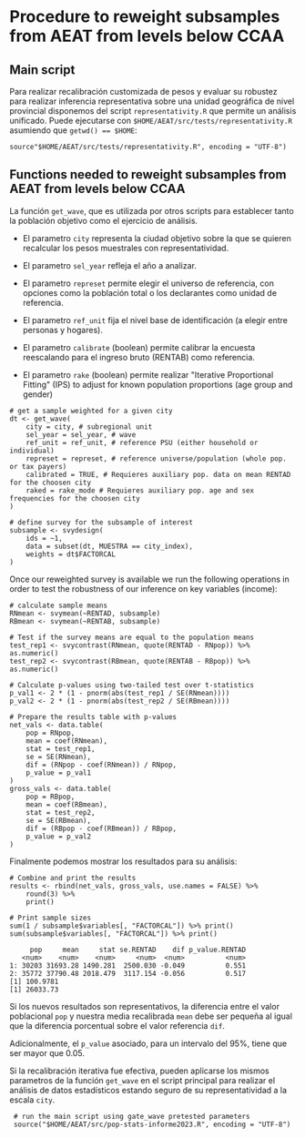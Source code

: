 # Procedure to reweight subsamples from AEAT from levels below CCAA

## Main script

Para realizar recalibración customizada de pesos y evaluar su robustez para realizar inferencia representativa sobre una unidad geográfica de nivel provincial disponemos del script `representativity.R` que permite un análisis unificado. Puede ejecutarse con `$HOME/AEAT/src/tests/representativity.R` asumiendo que `getwd() == $HOME`:

```{r}
source"$HOME/AEAT/src/tests/representativity.R", encoding = "UTF-8")
```

## Functions needed to reweight subsamples from AEAT from levels below CCAA

La función `get_wave`, que es utilizada por otros scripts para establecer tanto la población objetivo como el ejercicio de análisis.

- El parametro `city` representa la ciudad objetivo sobre la que se quieren recalcular los pesos muestrales con representatividad.
- El parametro `sel_year` refleja el año a analizar.
- El parametro `represet` permite elegir el universo de referencia, con opciones como la población total o los declarantes como unidad de referencia.
- El parametro `ref_unit` fija el nivel base de identificación (a elegir entre personas y hogares).
- El parametro `calibrate` (boolean) permite calibrar la encuesta reescalando para el ingreso bruto (RENTAB) como referencia.

- El parametro `rake` (boolean) permite realizar "Iterative Proportional Fitting" (IPS) to adjust for known population proportions (age group and gender)

```{r}
# get a sample weighted for a given city
dt <- get_wave(
    city = city, # subregional unit
    sel_year = sel_year, # wave
    ref_unit = ref_unit, # reference PSU (either household or individual)
    represet = represet, # reference universe/population (whole pop. or tax payers)
    calibrated = TRUE, # Requieres auxiliary pop. data on mean RENTAD for the choosen city
    raked = rake_mode # Requieres auxiliary pop. age and sex frequencies for the choosen city
)

# define survey for the subsample of interest
subsample <- svydesign(
    ids = ~1,
    data = subset(dt, MUESTRA == city_index),
    weights = dt$FACTORCAL
)
```

Once our reweighted survey is available we run the following operations in order to test the robustness of our inference on key variables (income):

```{r}
# calculate sample means
RNmean <- svymean(~RENTAD, subsample)
RBmean <- svymean(~RENTAB, subsample)

# Test if the survey means are equal to the population means
test_rep1 <- svycontrast(RNmean, quote(RENTAD - RNpop)) %>% as.numeric()
test_rep2 <- svycontrast(RBmean, quote(RENTAB - RBpop)) %>% as.numeric()

# Calculate p-values using two-tailed test over t-statistics
p_val1 <- 2 * (1 - pnorm(abs(test_rep1 / SE(RNmean))))
p_val2 <- 2 * (1 - pnorm(abs(test_rep2 / SE(RBmean))))

# Prepare the results table with p-values
net_vals <- data.table(
    pop = RNpop,
    mean = coef(RNmean),
    stat = test_rep1,
    se = SE(RNmean),
    dif = (RNpop - coef(RNmean)) / RNpop,
    p_value = p_val1
)
gross_vals <- data.table(
    pop = RBpop,
    mean = coef(RBmean),
    stat = test_rep2,
    se = SE(RBmean),
    dif = (RBpop - coef(RBmean)) / RBpop,
    p_value = p_val2
)

```

Finalmente podemos mostrar los resultados para su análisis:

```{r}
# Combine and print the results
results <- rbind(net_vals, gross_vals, use.names = FALSE) %>%
    round(3) %>%
    print()

# Print sample sizes
sum(1 / subsample$variables[, "FACTORCAL"]) %>% print()
sum(subsample$variables[, "FACTORCAL"]) %>% print()

     pop     mean     stat se.RENTAD    dif p_value.RENTAD
   <num>    <num>    <num>     <num>  <num>          <num>
1: 30203 31693.28 1490.281  2500.030 -0.049          0.551
2: 35772 37790.48 2018.479  3117.154 -0.056          0.517
[1] 100.9781
[1] 26033.73

```

Si los nuevos resultados son representativos, la diferencia entre el valor poblacional `pop` y nuestra media recalibrada `mean` debe ser pequeña al igual que la diferencia porcentual sobre el valor referencia `dif`.

Adicionalmente, el `p_value` asociado, para un intervalo del 95%, tiene que ser mayor que 0.05.

Si la recalibración iterativa fue efectiva, pueden aplicarse los mismos parametros de la función `get_wave` en el script principal para realizar el análisis de datos estadísticos estando seguro de su representatividad a la escala `city`.

```{r}
 # run the main script using gate_wave pretested parameters
 source("$HOME/AEAT/src/pop-stats-informe2023.R", encoding = "UTF-8")
```
